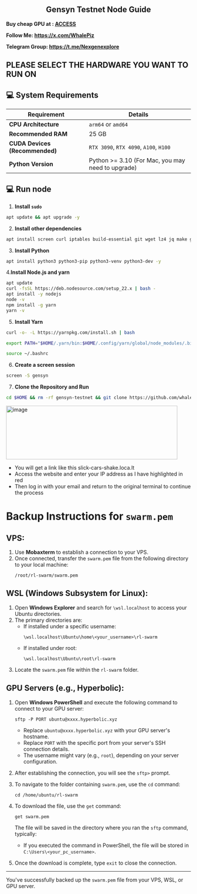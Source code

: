 <h2 align=center>Gensyn Testnet Node Guide </h2>


****Buy cheap GPU at : [ACCESS](https://clore.ai?ref_id=qfv4gytu)****

**Follow Me: https://x.com/WhalePiz**

**Telegram Group: https://t.me/Nexgenexplore**
## PLEASE SELECT THE HARDWARE YOU WANT TO RUN ON


## 💻 System Requirements

| Requirement                        | Details                                                                                      |
|-------------------------------------|---------------------------------------------------------------------------------------------|
| **CPU Architecture**                | `arm64` or `amd64`                                                                          |
| **Recommended RAM**                 | 25 GB                                                                                       |
| **CUDA Devices (Recommended)**      | `RTX 3090`, `RTX 4090`, `A100`, `H100`                                                      |
| **Python Version**                  | Python >= 3.10 (For Mac, you may need to upgrade)                                                                                     |

## 💻 Run node 
1. **Install `sudo`**
```bash
apt update && apt upgrade -y
```
2. **Install other dependencies**
```bash
apt install screen curl iptables build-essential git wget lz4 jq make gcc nano automake autoconf tmux htop nvme-cli libgbm1 pkg-config libssl-dev libleveldb-dev tar clang bsdmainutils ncdu unzip libleveldb-dev  -y
```
3. **Install Python**
```bash
apt install python3 python3-pip python3-venv python3-dev -y
```
4.**Install Node.js and  yarn**
```bash
apt update
curl -fsSL https://deb.nodesource.com/setup_22.x | bash -
apt install -y nodejs
node -v
npm install -g yarn
yarn -v
```
5. **Install Yarn**
```bash
curl -o- -L https://yarnpkg.com/install.sh | bash
```
```bash
export PATH="$HOME/.yarn/bin:$HOME/.config/yarn/global/node_modules/.bin:$PATH"
```
```bash
source ~/.bashrc
```
6. **Create a screen session**
```bash
screen -S gensyn
```
7. **Clone the Repository and Run**
```bash
cd $HOME && rm -rf gensyn-testnet && git clone https://github.com/whalepiz/gensyn-testnet.git && chmod +x gensyn-testnet/gensyn.sh && ./gensyn-testnet/gensyn.sh
```
<img width="467" height="146" alt="image" src="https://github.com/user-attachments/assets/0203120d-1d0d-4e12-8ff0-8b2e1e42d8cc" />

- You will get a link like this slick-cars-shake.loca.lt
- Access the website and enter your IP address as I have highlighted in red
- Then log in with your email and return to the original terminal to continue the process


# Backup Instructions for `swarm.pem`

## VPS:
1. Use **Mobaxterm** to establish a connection to your VPS.
2. Once connected, transfer the `swarm.pem` file from the following directory to your local machine:
   ```
   /root/rl-swarm/swarm.pem
   ```

## WSL (Windows Subsystem for Linux):
1. Open **Windows Explorer** and search for `\wsl.localhost` to access your Ubuntu directories.
2. The primary directories are:
   - If installed under a specific username:
     ```
     \wsl.localhost\Ubuntu\home\<your_username>\rl-swarm
     ```
   - If installed under root:
     ```
     \wsl.localhost\Ubuntu\root\rl-swarm
     ```
3. Locate the `swarm.pem` file within the `rl-swarm` folder.

## GPU Servers (e.g., Hyperbolic):
1. Open **Windows PowerShell** and execute the following command to connect to your GPU server:
   ```
   sftp -P PORT ubuntu@xxxx.hyperbolic.xyz
   ```
   - Replace `ubuntu@xxxx.hyperbolic.xyz` with your GPU server's hostname.
   - Replace `PORT` with the specific port from your server's SSH connection details.
   - The username might vary (e.g., `root`), depending on your server configuration.

2. After establishing the connection, you will see the `sftp>` prompt.
3. To navigate to the folder containing `swarm.pem`, use the `cd` command:
   ```
   cd /home/ubuntu/rl-swarm
   ```

4. To download the file, use the `get` command:
   ```
   get swarm.pem
   ```
   The file will be saved in the directory where you ran the `sftp` command, typically:
   - If you executed the command in PowerShell, the file will be stored in `C:\Users\<your_pc_username>`.

5. Once the download is complete, type `exit` to close the connection.

---

You've successfully backed up the `swarm.pem` file from your VPS, WSL, or GPU server.


